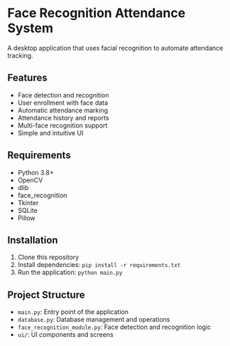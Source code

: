 # Face Recognition Attendance System

A desktop application that uses facial recognition to automate attendance tracking.

## Features
- Face detection and recognition
- User enrollment with face data
- Automatic attendance marking
- Attendance history and reports
- Multi-face recognition support
- Simple and intuitive UI

## Requirements
- Python 3.8+
- OpenCV
- dlib
- face_recognition
- Tkinter
- SQLite
- Pillow

## Installation
1. Clone this repository
2. Install dependencies: `pip install -r requirements.txt`
3. Run the application: `python main.py`

## Project Structure
- `main.py`: Entry point of the application
- `database.py`: Database management and operations
- `face_recognition_module.py`: Face detection and recognition logic
- `ui/`: UI components and screens
